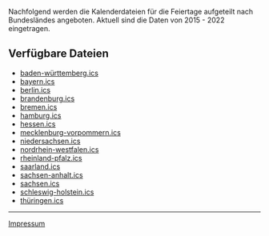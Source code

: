 Nachfolgend werden die Kalenderdateien für die Feiertage aufgeteilt nach Bundesländes angeboten.
Aktuell sind die Daten von 2015 - 2022 eingetragen.
## Verfügbare Dateien
- [baden-württemberg.ics](baden-württemberg.ics)
- [bayern.ics](bayern.ics)
- [berlin.ics](berlin.ics)
- [brandenburg.ics](brandenburg.ics)
- [bremen.ics](bremen.ics)
- [hamburg.ics](hamburg.ics)
- [hessen.ics](hessen.ics)
- [mecklenburg-vorpommern.ics](mecklenburg-vorpommern.ics)
- [niedersachsen.ics](niedersachsen.ics)
- [nordrhein-westfalen.ics](nordrhein-westfalen.ics)
- [rheinland-pfalz.ics](rheinland-pfalz.ics)
- [saarland.ics](saarland.ics)
- [sachsen-anhalt.ics](sachsen-anhalt.ics)
- [sachsen.ics](sachsen.ics)
- [schleswig-holstein.ics](schleswig-holstein.ics)
- [thüringen.ics](thüringen.ics)


---
[Impressum](https://skillkiller.de/#impressum)

